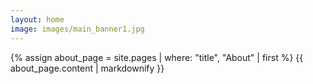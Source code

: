 ```yaml
---
layout: home
image: images/main_banner1.jpg
---
```


{% assign about_page = site.pages | where: "title", "About" | first %} 
{{ about_page.content | markdownify }}
